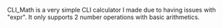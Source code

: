 CLI_Math is a very simple CLI calculator I made due to having issues with "expr". It only supports 2 number operations with basic arithmetics.
